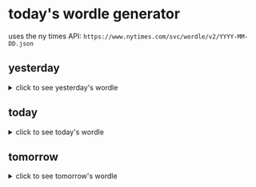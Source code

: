 # today's wordle generator

uses the ny times API: `https://www.nytimes.com/svc/wordle/v2/YYYY-MM-DD.json`

## yesterday

<details>
    <summary>click to see yesterday's wordle</summary>

    ocean

</details>

## today

<details>
    <summary>click to see today's wordle</summary>

    choir

</details>

## tomorrow

<details>
    <summary>click to see tomorrow's wordle</summary>

    peace

</details>

